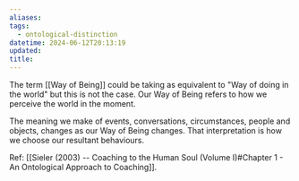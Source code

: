 ```yaml
---
aliases: 
tags:
  - ontological-distinction
datetime: 2024-06-12T20:13:19
updated: 
title:
---
```

The term [[Way of Being]] could be taking as equivalent to "Way of doing in the world" but this is not the case. Our Way of Being refers to how we perceive the world in the moment. 

The meaning we make of events, conversations, circumstances, people and objects, changes as our Way of Being changes. That interpretation is how we choose our resultant behaviours.

Ref: [[Sieler (2003) -- Coaching to the Human Soul (Volume I)#Chapter 1 - An Ontological Approach to Coaching]].